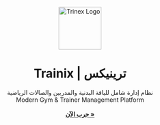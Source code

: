 <p align="center">
  <img src="https://www.trainix.site/images/trainix.png" width="100" alt="Trinex Logo" />
</p>

<h1 align="center">Trainix | ترينيكس</h1>
<p align="center">
  نظام إدارة شامل للياقة البدنية والمدربين والصالات الرياضية
  <br />
  Modern Gym & Trainer Management Platform
  <br /><br />
  <a href="https://trainix.site"><strong>جرب الآن »</strong></a>
</p>
